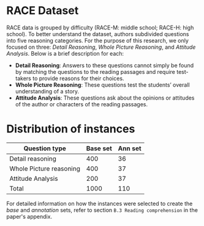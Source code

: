 # RACE Dataset
RACE data is grouped by difficulty (RACE-M: middle school; RACE-H: high school). To better understand the dataset, authors subdivided questions into five reasoning categories. For the purpose of this research, we only focused on three: *Detail Reasoning*, *Whole Picture Reasoning*, and *Attitude Analysis*.
Below is a brief description for each:
- **Detail Reasoning**: Answers to these questions cannot simply be found by matching the questions to the reading passages and require test-takers to provide reasons for their choices.
- **Whole Picture Reasoning**: These questions test the students’ overall understanding of a story.
- **Attitude Analysis**: These questions ask about the opinions or attitudes of the author or characters of the reading passages.

# Distribution of instances

| Question type | Base set | Ann set |
| ------------- | ----|----|
| Detail reasoning | 400 | 36 |
| Whole Picture reasoning | 400 | 37 |
| Attitude Analysis | 200 | 37 |
| Total | 1000 | 110 |

For detailed information on how the instances were selected to create the *base* and *annotation* sets, refer to section `B.3 Reading comprehension` in the paper's appendix.
